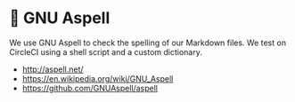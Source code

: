 # 📝 GNU Aspell

We use GNU Aspell to check the spelling of our Markdown files. We test on
CircleCI using a shell script and a custom dictionary.

- <http://aspell.net/>
- <https://en.wikipedia.org/wiki/GNU_Aspell>
- <https://github.com/GNUAspell/aspell>
